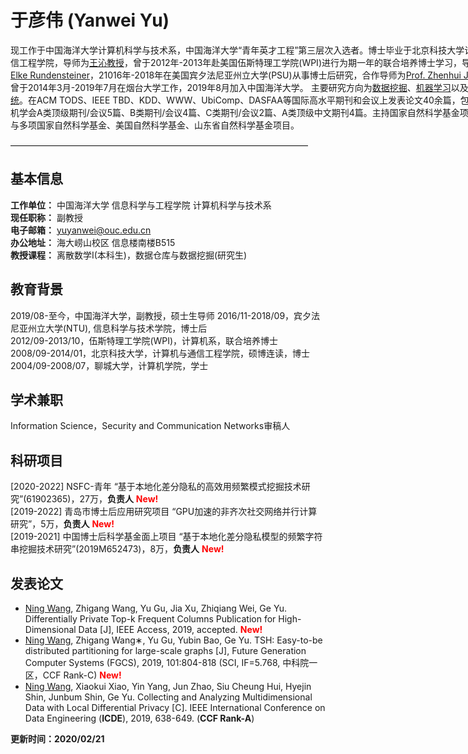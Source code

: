 # 于彦伟 (Yanwei Yu)  

<p style="width:1000px;">
    <img src="/yu.jpg" align="right" width="180" hspace="5" vspace="5">
    现工作于中国海洋大学计算机科学与技术系，中国海洋大学“青年英才工程”第三层次入选者。博士毕业于北京科技大学计算机与通信工程学院，导师为<a href="https://baike.baidu.com/item/%E7%8E%8B%E6%B2%81/2049219?fr=aladdin">王沁教授</a>，曾于2012年-2013年赴美国伍斯特理工学院(WPI)进行为期一年的联合培养博士学习，导师为<a href="https://www.wpi.edu/people/faculty/rundenst">Prof. Elke Rundensteiner</a>，21016年-2018年在美国宾夕法尼亚州立大学(PSU)从事博士后研究，合作导师为<a href="https://faculty.ist.psu.edu/jessieli/Site/index.html">Prof. Zhenhui Jessie Li</a>。曾于2014年3月-2019年7月在烟台大学工作，2019年8月加入中国海洋大学。 主要研究方向为<u>数据挖掘</u>、<u>机器学习</u>以及<u>数据库系统</u>。在ACM TODS、IEEE TBD、KDD、WWW、UbiComp、DASFAA等国际高水平期刊和会议上发表论文40余篇，包括中国计算机学会A类顶级期刊/会议5篇、B类期刊/会议4篇、C类期刊/会议2篇、A类顶级中文期刊4篇。主持国家自然科学基金项目2项，参与多项国家自然科学基金、美国自然科学基金、山东省自然科学基金项目。
</p>

——————————————————————————————————

## 基本信息
**工作单位：** 中国海洋大学 信息科学与工程学院 计算机科学与技术系   
**现任职称：** 副教授   
**电子邮箱：** yuyanwei@ouc.edu.cn   
**办公地址：** 海大崂山校区 信息楼南楼B515   
**教授课程：** 离散数学I(本科生)，数据仓库与数据挖掘(研究生) 

## 教育背景
2019/08-至今，中国海洋大学，副教授，硕士生导师 
2016/11-2018/09，宾夕法尼亚州立大学(NTU), 信息科学与技术学院，博士后   
2012/09-2013/10，伍斯特理工学院(WPI)，计算机系，联合培养博士   
2008/09-2014/01，北京科技大学，计算机与通信工程学院，硕博连读，博士   
2004/09-2008/07，聊城大学，计算机学院，学士   

## 学术兼职
Information Science，Security and Communication Networks审稿人   

## 科研项目
[2020-2022] NSFC-青年 “基于本地化差分隐私的高效用频繁模式挖掘技术研究”(61902365)，27万，**负责人** <span style="color:red;">**New!**</span>   
[2019-2022] 青岛市博士后应用研究项目 “GPU加速的非齐次社交网络并行计算研究”，5万，**负责人** <span style="color:red;">**New!**</span>   
[2019-2021]	中国博士后科学基金面上项目 “基于本地化差分隐私模型的频繁字符串挖掘技术研究”(2019M652473)，8万，**负责人** <span style="color:red;">**New!**</span>    

## 发表论文   
* <u>Ning Wang</u>, Zhigang Wang, Yu Gu, Jia Xu, Zhiqiang Wei, Ge Yu. Differentially Private Top-k Frequent Columns Publication for High-Dimensional Data [J], IEEE Access, 2019, accepted. <span style="color:red;">**New!**</span>  
* <u>Ning Wang</u>, Zhigang Wang∗, Yu Gu, Yubin Bao, Ge Yu. TSH: Easy-to-be distributed partitioning for large-scale graphs [J], Future Generation Computer Systems (FGCS), 2019, 101:804-818 (SCI, IF=5.768, 中科院一区，CCF Rank-C) <span style="color:red;">**New!**</span>   
* <u>Ning Wang</u>, Xiaokui Xiao, Yin Yang, Jun Zhao, Siu Cheung Hui, Hyejin Shin, Junbum Shin, Ge Yu. Collecting and Analyzing Multidimensional Data with Local Differential Privacy [C]. IEEE International Conference on Data Engineering (**ICDE**), 2019, 638-649. (**CCF Rank-A**)      


**更新时间：2020/02/21**   
